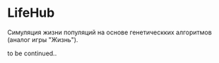 # LifeHub
Симуляция жизни популяций на основе генетическких алгоритмов (аналог игры "Жизнь").


to be continued..
